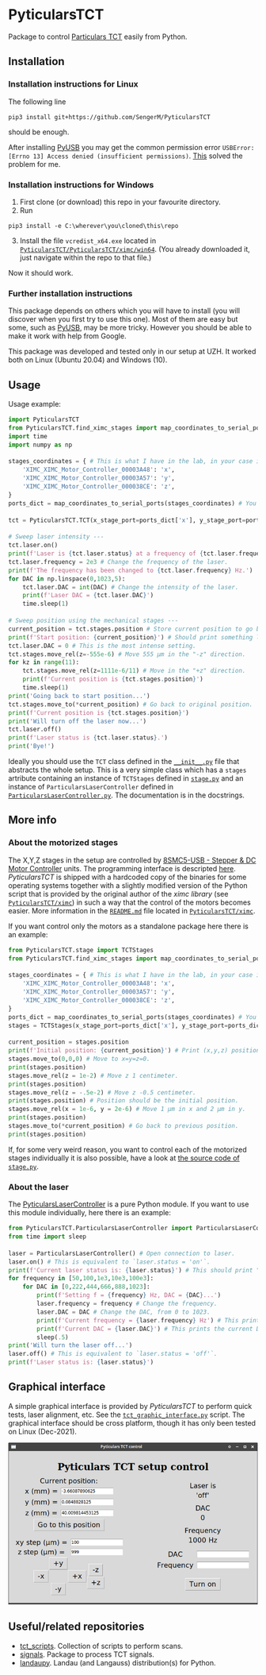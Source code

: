 # PyticularsTCT

Package to control [Particulars TCT](http://particulars.si/) easily from Python.

## Installation

### Installation instructions for Linux

The following line
```
pip3 install git+https://github.com/SengerM/PyticularsTCT
```
should be enough.

After installing [PyUSB](https://github.com/pyusb/pyusb) you may get the common permission error `USBError: [Errno 13] Access denied (insufficient permissions)`. [This](https://stackoverflow.com/questions/50625363/usberror-errno-13-access-denied-insufficient-permissions/70436368#70436368) solved the problem for me.

### Installation instructions for Windows

1. First clone (or download) this repo in your favourite directory.
2. Run
```
pip3 install -e C:\wherever\you\cloned\this\repo
```
3. Install the file `vcredist_x64.exe` located in [`PyticularsTCT/PyticularsTCT/ximc/win64`](PyticularsTCT/ximc/win64). (You already downloaded it, just navigate within the repo to that file.)

Now it should work.

### Further installation instructions

This package depends on others which you will have to install (you will discover when you first try to use this one). Most of them are easy but some, such as [PyUSB](https://github.com/pyusb/pyusb), may be more tricky. However you should be able to make it work with help from Google.

This package was developed and tested only in our setup at UZH. It worked both on Linux (Ubuntu 20.04) and Windows (10).

## Usage

Usage example:
```Python
import PyticularsTCT
from PyticularsTCT.find_ximc_stages import map_coordinates_to_serial_ports
import time
import numpy as np

stages_coordinates = { # This is what I have in the lab, in your case it may be different.
	'XIMC_XIMC_Motor_Controller_00003A48': 'x',
	'XIMC_XIMC_Motor_Controller_00003A57': 'y',
	'XIMC_XIMC_Motor_Controller_000038CE': 'z',
}
ports_dict = map_coordinates_to_serial_ports(stages_coordinates) # You are not obliged to do this, you can just hardcode the serial ports in the line below. The advantage of this is that you don't need to change this each time the computer is restarted or the USB ports are disconnected.

tct = PyticularsTCT.TCT(x_stage_port=ports_dict['x'], y_stage_port=ports_dict['y'], z_stage_port=ports_dict['z'])

# Sweep laser intensity ---
tct.laser.on()
print(f'Laser is {tct.laser.status} at a frequency of {tct.laser.frequency} Hz.') # Should print 'Laser is on at a frequency of 1000 Hz'.
tct.laser.frequency = 2e3 # Change the frequency of the laser.
print(f'The frequency has been changed to {tct.laser.frequency} Hz.')
for DAC in np.linspace(0,1023,5):
	tct.laser.DAC = int(DAC) # Change the intensity of the laser.
	print(f'Laser DAC = {tct.laser.DAC}')
	time.sleep(1)

# Sweep position using the mechanical stages ---
current_position = tct.stages.position # Store current position to go back in the end.
print(f'Start position: {current_position}') # Should print something like 'Start position: (0.23912637, 0.07196379, 0.5165688)' where each value is x,y,z.
tct.laser.DAC = 0 # This is the most intense setting.
tct.stages.move_rel(z=-555e-6) # Move 555 µm in the "-z" direction.
for kz in range(11):
	tct.stages.move_rel(z=1111e-6/11) # Move in the "+z" direction.
	print(f'Current position is {tct.stages.position}')
	time.sleep(1)
print('Going back to start position...')
tct.stages.move_to(*current_position) # Go back to original position.
print(f'Current position is {tct.stages.position}')
print('Will turn off the laser now...')
tct.laser.off()
print(f'Laser status is {tct.laser.status}.')
print('Bye!')
```
Ideally you should use the `TCT` class defined in the [`__init__.py`](PyticularsTCT/__init__.py) file that abstracts the whole setup. This is a very simple class which has a `stages` artribute containing an instance of `TCTStages` defined in [`stage.py`](PyticularsTCT/stage.py) and an instance of `ParticularsLaserController` defined in [`ParticularsLaserController.py`](PyticularsTCT/ParticularsLaserController.py). The documentation is in the docstrings.

## More info

### About the motorized stages

The X,Y,Z stages in the setup are controlled by [8SMC5-USB - Stepper & DC Motor Controller](http://www.standa.lt/products/catalog/motorised_positioners?item=525) units. The programming interface is descripted [here](https://doc.xisupport.com/en/8smc5-usb/8SMCn-USB/Programming.html). *PyticularsTCT* is shipped with a hardcoded copy of the binaries for some operating systems together with a slightly modified version of the Python script that is provided by the original author of the *ximc library* (see [`PyticularsTCT/ximc`](PyticularsTCT/ximc)) in such a way that the control of the motors becomes easier. More information in the [`README.md`](PyticularsTCT/ximc/README.md) file located in [`PyticularsTCT/ximc`](PyticularsTCT/ximc).

If you want control only the motors as a standalone package here there is an example:
```Python
from PyticularsTCT.stage import TCTStages
from PyticularsTCT.find_ximc_stages import map_coordinates_to_serial_ports

stages_coordinates = { # This is what I have in the lab, in your case it may be different.
	'XIMC_XIMC_Motor_Controller_00003A48': 'x',
	'XIMC_XIMC_Motor_Controller_00003A57': 'y',
	'XIMC_XIMC_Motor_Controller_000038CE': 'z',
}
ports_dict = map_coordinates_to_serial_ports(stages_coordinates) # You are not obliged to do this, you can just hardcode the serial ports in the line below. The advantage of this is that you don't need to change this each time the computer is restarted or the USB ports are disconnected.
stages = TCTStages(x_stage_port=ports_dict['x'], y_stage_port=ports_dict['y'], z_stage_port=ports_dict['z'])

current_position = stages.position
print(f'Initial position: {current_position}') # Print (x,y,z) position.
stages.move_to(0,0,0) # Move to x=y=z=0.
print(stages.position)
stages.move_rel(z = 1e-2) # Move z 1 centimeter.
print(stages.position)
stages.move_rel(z = -.5e-2) # Move z -0.5 centimeter.
print(stages.position) # Position should be the initial position.
stages.move_rel(x = 1e-6, y = 2e-6) # Move 1 µm in x and 2 µm in y.
print(stages.position)
stages.move_to(*current_position) # Go back to previous position.
print(stages.position)

```
If, for some very weird reason, you want to control each of the motorized stages individually it is also possible, have a look at [the source code of `stage.py`](PyticularsTCT/stage.py).

### About the laser

The [PyticularsLaserController](PyticularsTCT/ParticularsLaserController.py) is a pure Python module. If you want to use this module individually, here there is an example:
```Python
from PyticularsTCT.ParticularsLaserController import ParticularsLaserController
from time import sleep

laser = ParticularsLaserController() # Open connection to laser.
laser.on() # This is equivalent to `laser.status = 'on'`.
print(f'Current laser status is: {laser.status}') # This should print "on".
for frequency in [50,100,1e3,10e3,100e3]:
	for DAC in [0,222,444,666,888,1023]:
		print(f'Setting f = {frequency} Hz, DAC = {DAC}...')
		laser.frequency = frequency # Change the frequency.
		laser.DAC = DAC # Change the DAC, from 0 to 1023.
		print(f'Current frequency = {laser.frequency} Hz') # This prints the current frequency.
		print(f'Current DAC = {laser.DAC}') # This prints the current DAC value.
		sleep(.5)
print('Will turn the laser off...')
laser.off() # This is equivalent to `laser.status = 'off'`.
print(f'Laser status is: {laser.status}')
```

## Graphical interface

A simple graphical interface is provided by *PyticularsTCT* to perform quick tests, laser alignment, etc. See the [`tct_graphic_interface.py`](gui/tct_graphic_interface.py) script. The graphical interface should be cross platform, though it has only been tested on Linux (Dec-2021).

![Grahpical interface screenshot](doc/Screenshot_2021-12-28_14-38-08.png)

## Useful/related repositories

- [tct_scripts](https://github.com/SengerM/tct_scripts). Collection of scripts to perform scans.
- [signals](https://github.com/SengerM/signals). Package to process TCT signals.
- [landaupy](https://github.com/SengerM/landaupy). Landau (and Langauss) distribution(s) for Python.

